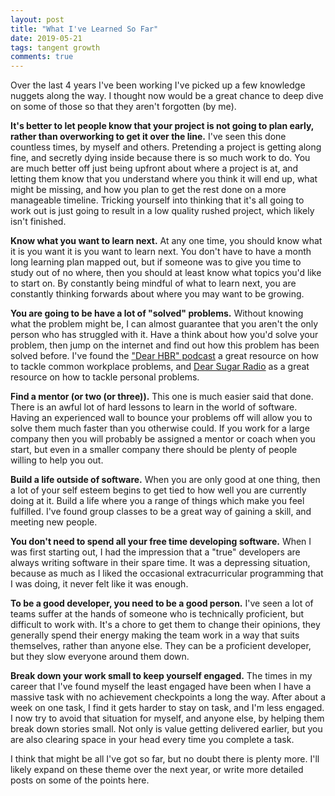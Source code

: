 ```yaml
---
layout: post
title: "What I've Learned So Far"
date: 2019-05-21
tags: tangent growth
comments: true
---
```


Over the last 4 years I've been working I've picked up a few knowledge nuggets along the way. I thought now would be a great chance to deep dive on some of those so that they aren't forgotten (by me).

**It's better to let people know that your project is not going to plan early, rather than overworking to get it over the line.** I've seen this done countless times, by myself and others. Pretending a project is getting along fine, and secretly dying inside because there is so much work to do. You are much better off just being upfront about where a project is at, and letting them know that you understand where you think it will end up, what might be missing, and how you plan to get the rest done on a more manageable timeline. Tricking yourself into thinking that it's all going to work out is just going to result in a low quality rushed project, which likely isn't finished.

**Know what you want to learn next.** At any one time, you should know what it is you want it is you want to learn next. You don't have to have a month long learning plan mapped out, but if someone was to give you time to study out of no where, then you should at least know what topics you'd like to start on. By constantly being mindful of what to learn next, you are constantly thinking forwards about where you may want to be growing.

**You are going to be have a lot of "solved" problems.** Without knowing what the problem might be, I can almost guarantee that you aren't the only person who has struggled with it. Have a think about how you'd solve your problem, then jump on the internet and find out how this problem has been solved before. I've found the ["Dear HBR" podcast](https://hbr.org/2018/01/podcast-dear-hbr) a great resource on how to tackle common workplace problems, and [Dear Sugar Radio](https://www.npr.org/podcasts/469249288/dear-sugar-radio) as a great resource on how to tackle personal problems.

**Find a mentor (or two (or three)).** This one is much easier said that done. There is an awful lot of hard lessons to learn in the world of software. Having an experienced wall to bounce your problems off will allow you to solve them much faster than you otherwise could. If you work for a large company then you will probably be assigned a mentor or coach when you start, but even in a smaller company there should be plenty of people willing to help you out.

**Build a life outside of software.** When you are only good at one thing, then a lot of your self esteem begins to get tied to how well you are currently doing at it. Build a life where you a range of things which make you feel fulfilled. I've found group classes to be a great way of gaining a skill, and meeting new people.

**You don't need to spend all your free time developing software.** When I was first starting out, I had the impression that a "true" developers are always writing software in their spare time. It was a depressing situation, because as much as I liked the occasional extracurricular programming that I was doing, it never felt like it was enough.

**To be a good developer, you need to be a good person.** I've seen a lot of teams suffer at the hands of someone who is technically proficient, but difficult to work with. It's a chore to get them to change their opinions, they generally spend their energy making the team work in a way that suits themselves, rather than anyone else. They can be a proficient developer, but they slow everyone around them down.

**Break down your work small to keep yourself engaged.** The times in my career that I've found myself the least engaged have been when I have a massive task with no achievement checkpoints a long the way. After about a week on one task, I find it gets harder to stay on task, and I'm less engaged. I now try to avoid that situation for myself, and anyone else, by helping them break down stories small. Not only is value getting delivered earlier, but you are also clearing space in your head every time you complete a task.



I think that might be all I've got so far, but no doubt there is plenty more. I'll likely expand on these theme over the next year, or write more detailed posts on some of the points here.